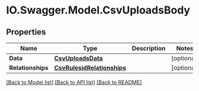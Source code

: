 # IO.Swagger.Model.CsvUploadsBody
## Properties

Name | Type | Description | Notes
------------ | ------------- | ------------- | -------------
**Data** | [**CsvUploadsData**](CsvUploadsData.md) |  | [optional] 
**Relationships** | [**CsvRulesidRelationships**](CsvRulesidRelationships.md) |  | [optional] 

[[Back to Model list]](../README.md#documentation-for-models) [[Back to API list]](../README.md#documentation-for-api-endpoints) [[Back to README]](../README.md)


